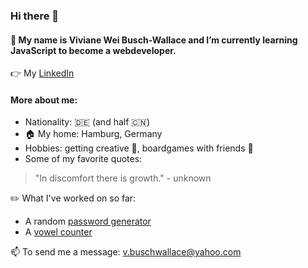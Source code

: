 ### Hi there 👋
#### 🌱 My name is Viviane Wei Busch-Wallace and I’m currently learning JavaScript to become a webdeveloper.

:point_right: My [LinkedIn](https://www.linkedin.com/in/viviane-busch-wallace-68a117179/)

#### More about me:

* Nationality: :de: (and half :cn:)
* :house: My home: Hamburg, Germany
* Hobbies: getting creative :art:, boardgames with friends :game_die:
* Some of my favorite quotes:
> "In discomfort there is growth." - unknown

:pencil2: What I've worked on so far:

* A random [password generator](https://github.com/VivianeBusch-Wallace/passwordGenerator)
* A [vowel counter](https://github.com/VivianeBusch-Wallace/vowelCounter)


📫 To send me a message: v.buschwallace@yahoo.com

<!--
**VivianeBusch-Wallace/VivianeBusch-Wallace** is a ✨ _special_ ✨ repository because its `README.md` (this file) appears on your GitHub profile.

Here are some ideas to get you started:

- 🔭 I’m currently working on ...
- 🌱 I’m currently learning ...
- 👯 I’m looking to collaborate on ...
- 🤔 I’m looking for help with ...
- 💬 Ask me about ...
- 📫 How to reach me: ...
- 😄 Pronouns: ...
- ⚡ Fun fact: ...
-->
